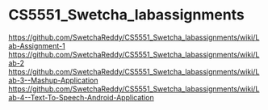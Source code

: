 # CS5551_Swetcha_labassignments
https://github.com/SwetchaReddy/CS5551_Swetcha_labassignments/wiki/Lab-Assignment-1
https://github.com/SwetchaReddy/CS5551_Swetcha_labassignments/wiki/Lab-2
https://github.com/SwetchaReddy/CS5551_Swetcha_labassignments/wiki/Lab-3--Mashup-Application
https://github.com/SwetchaReddy/CS5551_Swetcha_labassignments/wiki/Lab-4--Text-To-Speech-Android-Application
